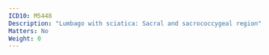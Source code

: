 ```yaml
---
ICD10: M5448
Description: "Lumbago with sciatica: Sacral and sacrococcygeal region"
Matters: No
Weight: 0
---
```

